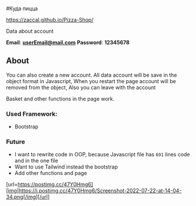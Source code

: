 #Куда пицца

https://zaccal.github.io/Pizza-Shop/

Data about account 

**Email**: **userEmail@mail.com**
**Password**: **12345678**

## About
You can also create a new account. All data account will be save in the object format in Javascript, 
When you restart the page account will be removed from the object, Also you can leave with the account 

Basket and other functions in the page work.

### Used Framework:
- Bootstrap


### Future
- I want to rewrite code in OOP, because Javascript file has `691` lines code and in the one file
- Want to use Tailwind instead the bootstrap
- Add other functions and page 

[url=https://postimg.cc/47Y0Hmg6][img]https://i.postimg.cc/47Y0Hmg6/Screenshot-2022-07-22-at-14-04-34.png[/img][/url]